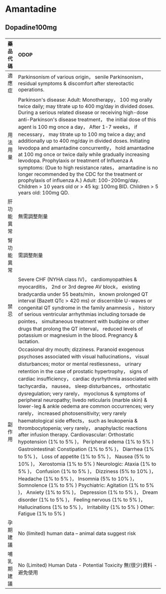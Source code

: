 # Amantadine

## Dopadine100mg

##### 

| 藥品代碼   | ODOP                                                                                                                                                                                                                                                                                                                                                                                                                                                                                                                                                                                                                                                                                                                                                                                                                                                                                                                                                                                                                                                                                                                                                                                                                                                                                                                               |
|:-----------|:-----------------------------------------------------------------------------------------------------------------------------------------------------------------------------------------------------------------------------------------------------------------------------------------------------------------------------------------------------------------------------------------------------------------------------------------------------------------------------------------------------------------------------------------------------------------------------------------------------------------------------------------------------------------------------------------------------------------------------------------------------------------------------------------------------------------------------------------------------------------------------------------------------------------------------------------------------------------------------------------------------------------------------------------------------------------------------------------------------------------------------------------------------------------------------------------------------------------------------------------------------------------------------------------------------------------------------------|
| 適應症     | Parkinsonism of various origin， senile Parkinsonism， residual symptoms & discomfort after stereotactic operations.                                                                                                                                                                                                                                                                                                                                                                                                                                                                                                                                                                                                                                                                                                                                                                                                                                                                                                                                                                                                                                                                                                                                                                                                               |
| 用法用量   | Parkinson's disease: Adult: Monotherapy， 100 mg orally twice daily; may titrate up to 400 mg/day in divided doses. During a serious related disease or receiving high-dose anti-Parkinson's disease treatment， the initial dose of this agent is 100 mg once a day， After 1-7 weeks， if necessary， may titrate up to 100 mg twice a day; and additionally up to 400 mg/day in divided doses. Initiating levodopa and amantadine concurrently， hold amantadine at 100 mg once or twice daily while gradually increasing levodopa. Prophylaxis or treatment of Influenza A symptoms: (Due to high resistance rates， amantadine is no longer recommended by the CDC for the treatment or prophylaxis of influenza A.) Adult: 100-200mg/day. Children > 10 years old or > 45 kg: 100mg BID. Children > 5 years old: 100mg QD.                                                                                                                                                                                                                                                                                                                                                                                                                                                                                                   |
| 肝功能異常 | 無需調整劑量                                                                                                                                                                                                                                                                                                                                                                                                                                                                                                                                                                                                                                                                                                                                                                                                                                                                                                                                                                                                                                                                                                                                                                                                                                                                                                                       |
| 腎功能異常 | 需調整劑量                                                                                                                                                                                                                                                                                                                                                                                                                                                                                                                                                                                                                                                                                                                                                                                                                                                                                                                                                                                                                                                                                                                                                                                                                                                                                                                         |
| 禁忌       | Severe CHF (NYHA class IV)， cardiomyopathies & myocarditis， 2nd or 3rd degree AV block， existing bradycardia under 55 beats/min， known prolonged QT interval (Bazett QTc > 420 ms) or discernible U-waves or congenital QT syndrome in the family anamnesis ， history of serious ventricular arrhythmias including torsade de pointes， simultaneous treatment with budipine or other drugs that prolong the QT interval， reduced levels of potassium or magnesium in the blood. Pregnancy & lactation.                                                                                                                                                                                                                                                                                                                                                                                                                                                                                                                                                                                                                                                                                                                                                                                                                      |
| 副作用     | Occasional dry mouth; dizziness. Paranoid exogenous psychoses associated with visual hallucinations， visual disturbances; motor or mental restlessness， urinary retention in the case of prostatic hypertrophy， signs of cardiac insufficiency， cardiac dysrhythmia associated with tachycardia， nausea， sleep disturbances， orthostatic dysregulation; very rarely， myoclonus & symptoms of peripheral neuropathy; livedo reticularis (marble skin) & lower-leg & ankle oedema are common occurrences; very rarely， increased photosensitivity; very rarely haematological side effects， such as leukopenia & thrombocytopenia; very rarely， anaphylactic reactions after infusion therapy. Cardiovascular: Orthostatic hypotension (1% to 5% )， Peripheral edema (1% to 5% ) Gastrointestinal: Constipation (1% to 5% )， Diarrhea (1% to 5% )， Loss of appetite (1% to 5% )， Nausea (5% to 10% )， Xerostomia (1% to 5% ) Neurologic: Ataxia (1% to 5% )， Confusion (1% to 5% )， Dizziness (5% to 10% )， Headache (1% to 5% )， Insomnia (5% to 10% )， Somnolence (1% to 5% ) Psychiatric: Agitation (1% to 5% )， Anxiety (1% to 5% )， Depression (1% to 5% )， Dream disorder (1% to 5% )， Feeling nervous (1% to 5% )， Hallucinations (1% to 5% )， Irritability (1% to 5% ) Other: Fatigue (1% to 5% ) |
| 孕期建議   | No (limited) human data – animal data suggest risk                                                                                                                                                                                                                                                                                                                                                                                                                                                                                                                                                                                                                                                                                                                                                                                                                                                                                                                                                                                                                                                                                                                                                                                                                                                                                 |
| 哺乳期建議 | No (Limited) Human Data - Potential Toxicity 無(很少)資料 - 避免使用                                                                                                                                                                                                                                                                                                                                                                                                                                                                                                                                                                                                                                                                                                                                                                                                                                                                                                                                                                                                                                                                                                                                                                                                                                                               |

